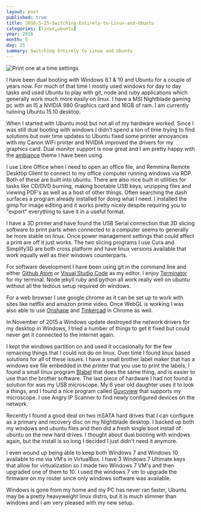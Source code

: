```yaml
---
layout: post
published: true
title: 2016-5-25-Switching-Entirely-to-Linux-and-Ubuntu
categories: [linux,ubuntu]
year: 2016
month: 5
day: 25
summary: Switching Entirely to Linux and Ubuntu
---
```


<img alt="Print one at a time settings" src="https://garthvh.com/assets/img/ubuntu/ubuntu_desktop.png" class="img-responsive img-rounded" />

I have been dual booting with Windows 8.1 & 10 and Ubuntu for a couple of years now.  For much of that time I mostly used windows for day to day tasks and used Ubuntu to play with git, node and ruby applications which generally work much more easily on linux. I have a MSI Nightblade gaming pc with an I5 a NVIDIA 980 Graphics card and 16GB of ram. I am currently running Ubuntu 15.10 desktop.

When I started with Ubuntu most but not all of my hardware worked.  Since I was still dual booting with windows I didn't spend a ton of time trying to find solutions but over time updates to Ubuntu fixed some printer annoyances with my Canon WiFi printer and NVIDIA improved the drivers for my graphics card. Dual monitor support is now great and I am pretty happy with the [ambiance](http://www.ravefinity.com/p/download-ambiance-radiance-colors.html) theme I have been using.

I use Libre Office when I need to open an office file, and Remmina Remote Desktop Client to connect to my office computer running windows via RDP. Both of these are built into ubuntu.  There are also nice built in utilities for tasks like CD/DVD burning, making bootable USB keys, unzipping files and viewing PDF's as well as a host of other things. Often searching the dash surfaces a program already installed for doing what I need. I installed the gimp for image editing and it works pretty nicely despite requiring you to "export" everything to save it in a useful format.

I have a 3D printer and have found the USB Serial connection that 3D slicing software to print parts when connected to a computer seems to generally be more stable on linux.  Once power management settings that could affect a print are off it just works. The two slicing programs I use Cura and Simplify3D are both cross platform and have linux versions available that work equally well as their windows counterparts. 

For software development I have been using git in the command line and either [Github Atom](https://atom.io/) or [Visual Studio Code](https://code.visualstudio.com/) as my editor.  I enjoy [Terminator](http://gnometerminator.blogspot.com/p/introduction.html) for my terminal.  Node jekyll ruby and python all work really well on ubuntu without all the tedious setup required on windows.

For a web browser I use google chrome as it can be set up to work with sites like netflix and amazon prime video. Once WebGL is working I was also able to use [Onshape]() and [Tinkercad]() in Chrome as well.

In November of 2015 a Windows update destroyed the network drivers for my desktop in Windows, I tried a number of things to get it fixed but could never get it connected to the internet again.  

I kept the windows partition on and used it occasionally for the few remaining things that I could not do on linux.  Over time I found linux based solutions for all of these issues.  I have a small brother label maker that has a windows exe file embedded in the printer that you use to print the labels, I found a small linux program [Blabel](http://apz.fi/blabel/) that does the same thing, and is easier to use than the brother software.  The last piece of hardware I had not found a solution for was my USB microscope.  My 6 year old daughter uses it to look a things, and I found a nice program called [Guvcview](http://guvcview.sourceforge.net/) that supports my microscope. I use Angry IP Scanner to find newly configured devices on the network.

Recently I found a good deal on two mSATA hard drives that I can configure as a primary and recovery disc on my Nightblade desktop.  I backed up both my windows and ubuntu files and then did a fresh single boot install of ubuntu on the new hard drives. I thought about dual booting with windows again, but the install is so long I decided I just didn't need it anymore.

I even wound up being able to keep both Windows 7 and Windows 10 available to me via VM's in VirtualBox.  I have 3 Windows 7 Ultimate keys that allow for virtualization so I made two Windows 7 VM's and then upgraded one of them to 10.  I used the windows 7 vm to upgrade the firmware on my router since only windows software was available.

Windows is gone from my home and my PC has never ran faster, Ubuntu may be a pretty heavyweight linux distro, but it is much slimmer than windows and I am very pleased with my new setup.
